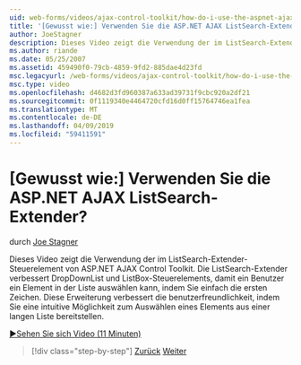 ```yaml
---
uid: web-forms/videos/ajax-control-toolkit/how-do-i-use-the-aspnet-ajax-listsearch-extender
title: '[Gewusst wie:] Verwenden Sie die ASP.NET AJAX ListSearch-Extender? | Microsoft-Dokumentation'
author: JoeStagner
description: Dieses Video zeigt die Verwendung der im ListSearch-Extender-Steuerelement von ASP.NET AJAX Control Toolkit. Die ListSearch-Extender verbessert DropDownList und L...
ms.author: riande
ms.date: 05/25/2007
ms.assetid: 459490f0-79cb-4859-9fd2-885dae4d23fd
msc.legacyurl: /web-forms/videos/ajax-control-toolkit/how-do-i-use-the-aspnet-ajax-listsearch-extender
msc.type: video
ms.openlocfilehash: d4682d3fd960387a633ad39731f9cbc920a2df21
ms.sourcegitcommit: 0f1119340e4464720cfd16d0ff15764746ea1fea
ms.translationtype: MT
ms.contentlocale: de-DE
ms.lasthandoff: 04/09/2019
ms.locfileid: "59411591"
---
```

# <a name="how-do-i-use-the-aspnet-ajax-listsearch-extender"></a>[Gewusst wie:] Verwenden Sie die ASP.NET AJAX ListSearch-Extender?

durch [Joe Stagner](https://github.com/JoeStagner)

Dieses Video zeigt die Verwendung der im ListSearch-Extender-Steuerelement von ASP.NET AJAX Control Toolkit. Die ListSearch-Extender verbessert DropDownList und ListBox-Steuerelements, damit ein Benutzer ein Element in der Liste auswählen kann, indem Sie einfach die ersten Zeichen. Diese Erweiterung verbessert die benutzerfreundlichkeit, indem Sie eine intuitive Möglichkeit zum Auswählen eines Elements aus einer langen Liste bereitstellen.

[&#9654;Sehen Sie sich Video (11 Minuten)](https://channel9.msdn.com/Blogs/ASP-NET-Site-Videos/how-do-i-use-the-aspnet-ajax-listsearch-extender)

> [!div class="step-by-step"]
> [Zurück](how-do-i-use-the-aspnet-ajax-nobot-control.md)
> [Weiter](how-do-i-use-the-pagingbulletedlist-extender-control.md)
